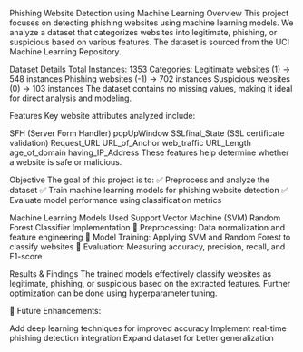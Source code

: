 Phishing Website Detection using Machine Learning
Overview
This project focuses on detecting phishing websites using machine learning models. We analyze a dataset that categorizes websites into legitimate, phishing, or suspicious based on various features. The dataset is sourced from the UCI Machine Learning Repository.

Dataset Details
Total Instances: 1353
Categories:
Legitimate websites (1) → 548 instances
Phishing websites (-1) → 702 instances
Suspicious websites (0) → 103 instances
The dataset contains no missing values, making it ideal for direct analysis and modeling.

Features
Key website attributes analyzed include:

SFH (Server Form Handler)
popUpWindow
SSLfinal_State (SSL certificate validation)
Request_URL
URL_of_Anchor
web_traffic
URL_Length
age_of_domain
having_IP_Address
These features help determine whether a website is safe or malicious.

Objective
The goal of this project is to:
✅ Preprocess and analyze the dataset
✅ Train machine learning models for phishing website detection
✅ Evaluate model performance using classification metrics

Machine Learning Models Used
Support Vector Machine (SVM)
Random Forest Classifier
Implementation
🔹 Preprocessing: Data normalization and feature engineering
🔹 Model Training: Applying SVM and Random Forest to classify websites
🔹 Evaluation: Measuring accuracy, precision, recall, and F1-score

Results & Findings
The trained models effectively classify websites as legitimate, phishing, or suspicious based on the extracted features. Further optimization can be done using hyperparameter tuning.

📌 Future Enhancements:

Add deep learning techniques for improved accuracy
Implement real-time phishing detection integration
Expand dataset for better generalization

